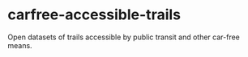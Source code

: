 # carfree-accessible-trails
Open datasets of trails accessible by public transit and other car-free means.
